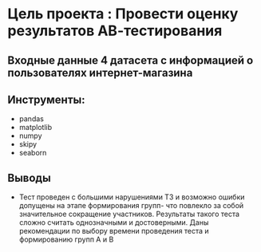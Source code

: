 # Цель проекта : Провести оценку результатов АВ-тестирования
## Входные данные  4 датасета с информацией о пользователях интернет-магазина
## Инструменты:
- pandas
- matplotlib
- numpy
- skipy
- seaborn
## Выводы
- Тест проведен с большими нарушениями ТЗ и возможно ошибки допущены на этапе формирования групп- что повлекло за собой значительное сокращение участников. Результаты такого теста сложно считать однозначными и достоверными. Даны рекомендации по выбору времени проведения теста и формированию групп А и В

